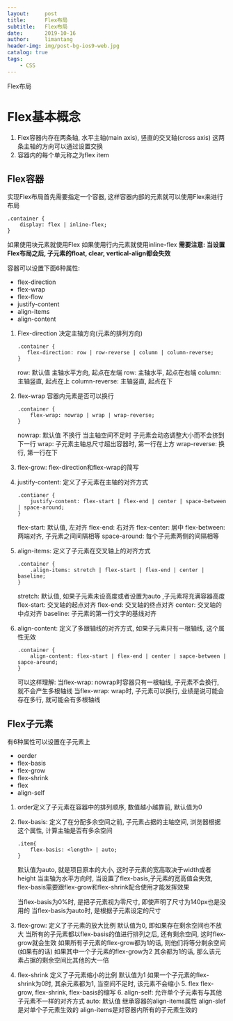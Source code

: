 ```yaml
---
layout:     post
title:      Flex布局
subtitle:   Flex布局
date:       2019-10-16
author:     limantang
header-img: img/post-bg-ios9-web.jpg
catalog: true
tags:
    - CSS
---
```


Flex布局
# Flex基本概念
1. Flex容器内存在两条轴, 水平主轴(main axis), 竖直的交叉轴(cross axis)
   这两条主轴的方向可以通过设置交换
2. 容器内的每个单元称之为flex item

## Flex容器
实现Flex布局首先需要指定一个容器, 这样容器内部的元素就可以使用Flex来进行布局
```
.container {
	display: flex | inline-flex;
}
```
如果使用块元素就使用Flex
如果使用行内元素就使用inline-flex
**需要注意: 当设置Flex布局之后, 子元素的float, clear, vertical-align都会失效**

容器可以设置下面6种属性:
- flex-direction
- flex-wrap
- flex-flow
- justify-content
- align-items
- align-content

1. Flex-direction 决定主轴方向(元素的排列方向)
	```
	.container {
	   flex-direction: row | row-reverse | column | column-reverse;
	}
	```
	row: 默认值 主轴水平方向, 起点在左端
	row: 主轴水平, 起点在右端
	column: 主轴竖直, 起点在上
	column-reverse: 主轴竖直, 起点在下

2. flex-wrap 容器内元素是否可以换行
    ```
    .container {
        flex-wrap: nowrap | wrap | wrap-reverse;
    }
    ```
    nowrap: 默认值 不换行 当主轴空间不足时 子元素会动态调整大小而不会挤到下一行
    wrap: 子元素主轴总尺寸超出容器时, 第一行在上方
    wrap-reverse: 换行, 第一行在下

3. flex-grow: flex-direction和flex-wrap的简写

4. justify-content: 定义了子元素在主轴的对齐方式
    ```
    .contianer {
        justify-content: flex-start | flex-end | center | space-between | space-around;
    }
    ```
    flex-start: 默认值, 左对齐
    flex-end: 右对齐
    flex-center: 居中
    flex-between: 两端对齐, 子元素之间间隔相等
    space-around: 每个子元素两侧的间隔相等

5. align-items: 定义了子元素在交叉轴上的对齐方式
    ```
    .container {
        .align-items: stretch | flex-start | flex-end | center | baseline;
    }
    ```
    stretch: 默认值, 如果子元素未设高度或者设置为auto ,子元素将充满容器高度
    flex-start: 交叉轴的起点对齐
    flex-end: 交叉轴的终点对齐
    center: 交叉轴的中点对齐
    baseline: 子元素的第一行文字的基线对齐

6. align-content: 定义了多跟轴线的对齐方式, 如果子元素只有一根轴线, 这个属性无效
    ```
    .container {
        align-content: flex-start | flex-end | center | sapce-between | sapce-around;
    }
    ```
    可以这样理解: 
    当flex-wrap: nowrap时容器只有一根轴线, 子元素不会换行, 就不会产生多根轴线
    当flex-wrap: wrap时, 子元素可以换行, 业绩是说可能会存在多行, 就可能会有多根轴线

## Flex子元素
有6种属性可以设置在子元素上
- oerder
- flex-basis
- flex-grow
- flex-shrink
- flex
- align-self

1. order定义了子元素在容器中的排列顺序, 数值越小越靠前, 默认值为0

2. flex-basis: 定义了在分配多余空间之前, 子元素占据的主轴空间, 浏览器根据这个属性, 计算主轴是否有多余空间
	 ```
	 .item{
		 flex-basis: <length> | auto;
	 }
	 ```
    默认值为auto, 就是项目原本的大小, 这时子元素的宽高取决于width或者height
    当主轴为水平方向时, 当设置了flex-basis,子元素的宽高值会失效, flex-basis需要跟flex-grow和flex-shrink配合使用才能发挥效果
    
    当flex-basis为0%时, 是把子元素视为零尺寸, 即使声明了尺寸为140px也是没用的
    当flex-basis为auto时, 是根据子元素设定的尺寸

3. flex-grow: 定义了子元素的放大比例
    默认值为0, 即如果存在剩余空间也不放大
    当所有的子元素都以flex-basis的值进行排列之后, 还有剩余空间, 这时flex-grow就会生效
    如果所有子元素的flex-grow都为1的话, 则他们将等分剩余空间(如果有的话)
    如果其中一个子元素的flex-grow为2 其余都为1的话, 那么该元素占据的剩余空间比其他的大一倍

4. flex-shrink 定义了子元素缩小的比例
    默认值为1
    如果一个子元素的flex-shrink为0时, 其余元素都为1, 当空间不足时, 该元素不会缩小
    5. flex flex-grow, flex-shrink, flex-basis的缩写
    6. align-self: 允许单个子元素有与其他子元素不一样的对齐方式
    auto: 默认值 继承容器的align-items属性
    align-slef是对单个子元素生效的
    align-items是对容器内所有的子元素生效的




